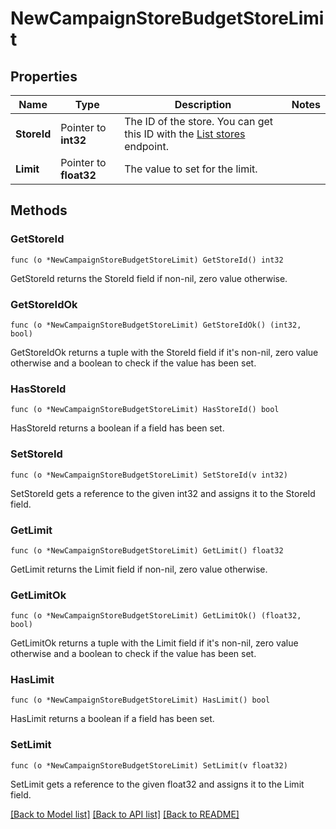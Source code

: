 # NewCampaignStoreBudgetStoreLimit

## Properties

Name | Type | Description | Notes
------------ | ------------- | ------------- | -------------
**StoreId** | Pointer to **int32** | The ID of the store. You can get this ID with the [List stores](#tag/Stores/operation/listStores) endpoint.  | 
**Limit** | Pointer to **float32** | The value to set for the limit. | 

## Methods

### GetStoreId

`func (o *NewCampaignStoreBudgetStoreLimit) GetStoreId() int32`

GetStoreId returns the StoreId field if non-nil, zero value otherwise.

### GetStoreIdOk

`func (o *NewCampaignStoreBudgetStoreLimit) GetStoreIdOk() (int32, bool)`

GetStoreIdOk returns a tuple with the StoreId field if it's non-nil, zero value otherwise
and a boolean to check if the value has been set.

### HasStoreId

`func (o *NewCampaignStoreBudgetStoreLimit) HasStoreId() bool`

HasStoreId returns a boolean if a field has been set.

### SetStoreId

`func (o *NewCampaignStoreBudgetStoreLimit) SetStoreId(v int32)`

SetStoreId gets a reference to the given int32 and assigns it to the StoreId field.

### GetLimit

`func (o *NewCampaignStoreBudgetStoreLimit) GetLimit() float32`

GetLimit returns the Limit field if non-nil, zero value otherwise.

### GetLimitOk

`func (o *NewCampaignStoreBudgetStoreLimit) GetLimitOk() (float32, bool)`

GetLimitOk returns a tuple with the Limit field if it's non-nil, zero value otherwise
and a boolean to check if the value has been set.

### HasLimit

`func (o *NewCampaignStoreBudgetStoreLimit) HasLimit() bool`

HasLimit returns a boolean if a field has been set.

### SetLimit

`func (o *NewCampaignStoreBudgetStoreLimit) SetLimit(v float32)`

SetLimit gets a reference to the given float32 and assigns it to the Limit field.


[[Back to Model list]](../README.md#documentation-for-models) [[Back to API list]](../README.md#documentation-for-api-endpoints) [[Back to README]](../README.md)


